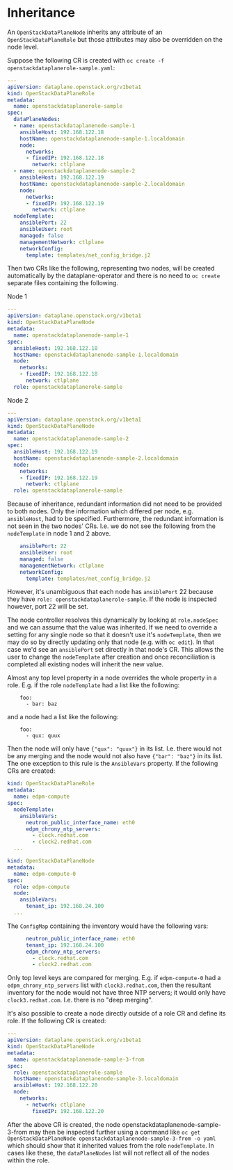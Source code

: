 # Inheritance

An `OpenStackDataPlaneNode` inherits any attribute of an
`OpenStackDataPlaneRole` but those attributes may also be overridden
on the node level.

Suppose the following CR is created with `oc create -f
openstackdataplanerole-sample.yaml`:

```yaml
---
apiVersion: dataplane.openstack.org/v1beta1
kind: OpenStackDataPlaneRole
metadata:
  name: openstackdataplanerole-sample
spec:
  dataPlaneNodes:
  - name: openstackdataplanenode-sample-1
    ansibleHost: 192.168.122.18
    hostName: openstackdataplanenode-sample-1.localdomain
    node:
      networks:
      - fixedIP: 192.168.122.18
        network: ctlplane
  - name: openstackdataplanenode-sample-2
    ansibleHost: 192.168.122.19
    hostName: openstackdataplanenode-sample-2.localdomain
    node:
      networks:
      - fixedIP: 192.168.122.19
        network: ctlplane
  nodeTemplate:
    ansiblePort: 22
    ansibleUser: root
    managed: false
    managementNetwork: ctlplane
    networkConfig:
      template: templates/net_config_bridge.j2
```

Then two CRs like the following, representing two nodes, will be
created automatically by the dataplane-operator and there is no
need to `oc create` separate files containing the following.

Node 1

```yaml
---
apiVersion: dataplane.openstack.org/v1beta1
kind: OpenStackDataPlaneNode
metadata:
  name: openstackdataplanenode-sample-1
spec:
  ansibleHost: 192.168.122.18
  hostName: openstackdataplanenode-sample-1.localdomain
  node:
    networks:
    - fixedIP: 192.168.122.18
      network: ctlplane
  role: openstackdataplanerole-sample
```

Node 2

```yaml
---
apiVersion: dataplane.openstack.org/v1beta1
kind: OpenStackDataPlaneNode
metadata:
  name: openstackdataplanenode-sample-2
spec:
  ansibleHost: 192.168.122.19
  hostName: openstackdataplanenode-sample-2.localdomain
  node:
    networks:
    - fixedIP: 192.168.122.19
      network: ctlplane
  role: openstackdataplanerole-sample
```

Because of inheritance, redundant information did not need to be
provided to both nodes. Only the information which differed per node,
e.g. `ansibleHost`, had to be specified. Furthermore, the redundant
information is not seen in the two nodes' CRs. I.e. we do not see the
following from the `nodeTemplate` in node 1 and 2 above.

```yaml
    ansiblePort: 22
    ansibleUser: root
    managed: false
    managementNetwork: ctlplane
    networkConfig:
      template: templates/net_config_bridge.j2
```

However, it's unambiguous that each node has `ansiblePort` 22
because they have `role: openstackdataplanerole-sample`. If the
node is inspected however, port 22 will be set.

The node controller resolves this dynamically by looking at
`role.nodeSpec` and we can assume that the value was inherited.
If we need to override a setting for any single node so that it
doesn't use it's `nodeTemplate`, then we may do so by directly
updating only that node (e.g. with `oc edit`). In that case we'd see
an `ansiblePort` set directly in that node's CR. This allows the user
to change the `nodeTemplate` after creation and once reconciliation is
completed all existing nodes will inherit the new value.

Almost any top level property in a node overrides the whole property
in a role. E.g. if the role `nodeTemplate` had a list like the
following:

```
    foo:
      - bar: baz
```

and a node had a list like the following:

```
    foo:
      - qux: quux
```

Then the node will only have `{"qux": "quux"}` in its list. I.e. there
would not be any merging and the node would not also have `{"bar":
"baz"}` in its list. The one exception to this rule is the
`AnsibleVars` property. If the following CRs are created:

```yaml
kind: OpenStackDataPlaneRole
metadata:
  name: edpm-compute
spec:
  nodeTemplate:
    ansibleVars:
      neutron_public_interface_name: eth0
      edpm_chrony_ntp_servers:
        - clock.redhat.com
        - clock2.redhat.com
  ...
```

```yaml
kind: OpenStackDataPlaneNode
metadata:
  name: edpm-compute-0
spec:
  role: edpm-compute
  node:
    ansibleVars:
      tenant_ip: 192.168.24.100
  ...
```

The `ConfigMap` containing the inventory would have the following
vars:

```yaml
      neutron_public_interface_name: eth0
      tenant_ip: 192.168.24.100
      edpm_chrony_ntp_servers:
        - clock.redhat.com
        - clock2.redhat.com
```

Only top level keys are compared for merging. E.g. if `edpm-compute-0`
had a `edpm_chrony_ntp_servers` list with `clock3.redhat.com`, then
the resultant inventory for the node would not have three NTP servers;
it would only have `clock3.redhat.com`. I.e. there is no "deep
merging".

It's also possible to create a node directly outside of a role CR
and define its role. If the following CR is created:

```yaml
---
apiVersion: dataplane.openstack.org/v1beta1
kind: OpenStackDataPlaneNode
metadata:
  name: openstackdataplanenode-sample-3-from
spec:
  role: openstackdataplanerole-sample
  hostName: openstackdataplanenode-sample-3.localdomain
  ansibleHost: 192.168.122.20
  node:
    networks:
      - network: ctlplane
        fixedIP: 192.168.122.20
```

After the above CR is created, the node
openstackdataplanenode-sample-3-from may then be inspected further
using a command like
`oc get OpenStackDataPlaneNode openstackdataplanenode-sample-3-from -o
yaml` which should show that it inherited values from the role
`nodeTemplate`. In cases like these, the `dataPlaneNodes` list will
not reflect all of the nodes within the role.
